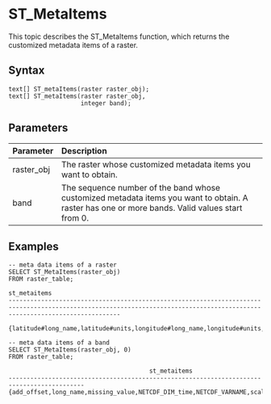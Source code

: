 # ST\_MetaItems

This topic describes the ST\_MetaItems function, which returns the customized metadata items of a raster.

## Syntax

```
text[] ST_metaItems(raster raster_obj);
text[] ST_metaItems(raster raster_obj,
                    integer band);
```

## Parameters

|Parameter|Description|
|:--------|:----------|
|raster\_obj|The raster whose customized metadata items you want to obtain.|
|band|The sequence number of the band whose customized metadata items you want to obtain. A raster has one or more bands. Valid values start from 0.|

## Examples

```
-- meta data items of a raster
SELECT ST_MetaItems(raster_obj) 
FROM raster_table;
                                                                       st_metaitems                                                                                                                                    
---------------------------------------------------------------------------------------------------------------------------------------------------------------------------
 {latitude#long_name,latitude#units,longitude#long_name,longitude#units,NC_GLOBAL#Conventions,NC_GLOBAL#history,NETCDF_DIM_EXTRA,NETCDF_DIM_time_DEF,NETCDF_DIM_time_VALUES}
  
-- meta data items of a band
SELECT ST_MetaItems(raster_obj, 0) 
FROM raster_table;

                                       st_metaitems                                        
-------------------------------------------------------------------------------------------
{add_offset,long_name,missing_value,NETCDF_DIM_time,NETCDF_VARNAME,scale_factor,units,_FillValue}                                                                                  
```

